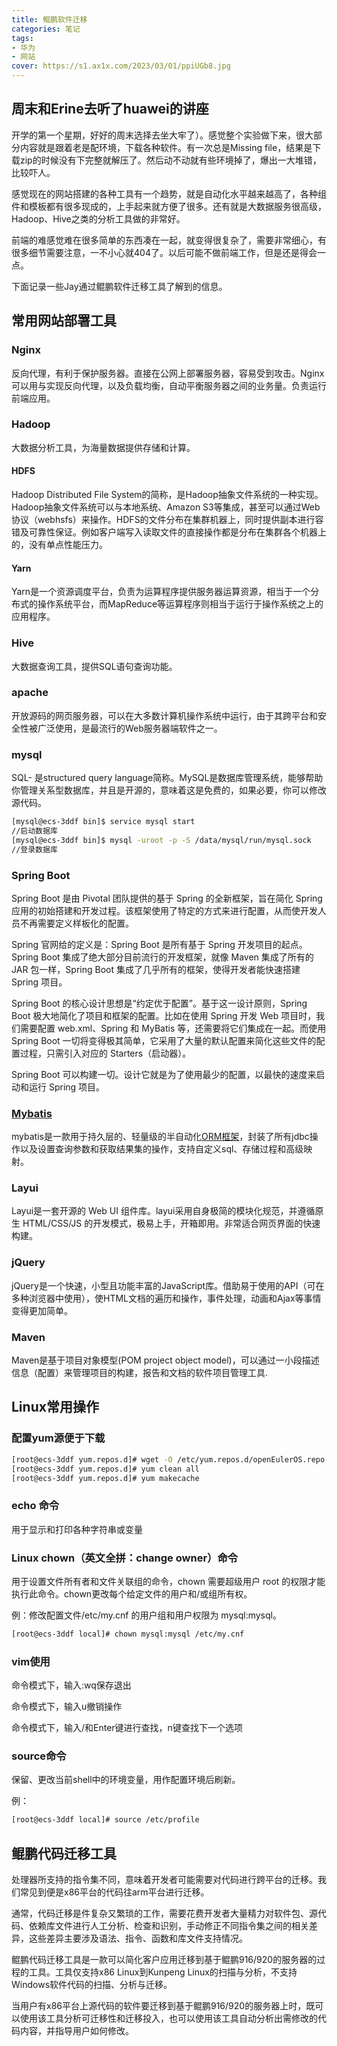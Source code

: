 ```yaml
---
title: 鲲鹏软件迁移
categories: 笔记
tags: 
- 华为
- 网站
cover: https://s1.ax1x.com/2023/03/01/ppiUGb8.jpg
---
```

## 周末和Erine去听了huawei的讲座
开学的第一个星期，好好的周末选择去坐大牢了）。感觉整个实验做下来，很大部分内容就是跟着老是配环境，下载各种软件。有一次总是Missing file，结果是下载zip的时候没有下完整就解压了。然后动不动就有些环境掉了，爆出一大堆错，比较吓人。

感觉现在的网站搭建的各种工具有一个趋势，就是自动化水平越来越高了，各种组件和模板都有很多现成的，上手起来就方便了很多。还有就是大数据服务很高级，Hadoop、Hive之类的分析工具做的非常好。

前端的难感觉难在很多简单的东西凑在一起，就变得很复杂了，需要非常细心，有很多细节需要注意，一不小心就404了。以后可能不做前端工作，但是还是得会一点。

下面记录一些Jay通过鲲鹏软件迁移工具了解到的信息。
## 常用网站部署工具
### Nginx
反向代理，有利于保护服务器。直接在公网上部署服务器，容易受到攻击。Nginx可以用与实现反向代理，以及负载均衡，自动平衡服务器之间的业务量。负责运行前端应用。
### Hadoop
大数据分析工具，为海量数据提供存储和计算。
####  HDFS
Hadoop Distributed File System的简称，是Hadoop抽象文件系统的一种实现。Hadoop抽象文件系统可以与本地系统、Amazon S3等集成，甚至可以通过Web协议（webhsfs）来操作。HDFS的文件分布在集群机器上，同时提供副本进行容错及可靠性保证。例如客户端写入读取文件的直接操作都是分布在集群各个机器上的，没有单点性能压力。
#### Yarn
Yarn是一个资源调度平台，负责为运算程序提供服务器运算资源，相当于一个分布式的操作系统平台，而MapReduce等运算程序则相当于运行于操作系统之上的应用程序。
### Hive
大数据查询工具，提供SQL语句查询功能。
### apache
开放源码的网页服务器，可以在大多数计算机操作系统中运行，由于其跨平台和安全性被广泛使用，是最流行的Web服务器端软件之一。
### mysql
SQL- 是structured query language简称。MySQL是数据库管理系统，能够帮助你管理关系型数据库，并且是开源的，意味着这是免费的，如果必要，你可以修改源代码。
```BASH
[mysql@ecs-3ddf bin]$ service mysql start
//启动数据库
[mysql@ecs-3ddf bin]$ mysql -uroot -p -S /data/mysql/run/mysql.sock
//登录数据库
```
### Spring Boot
Spring Boot 是由 Pivotal 团队提供的基于 Spring 的全新框架，旨在简化 Spring 应用的初始搭建和开发过程。该框架使用了特定的方式来进行配置，从而使开发人员不再需要定义样板化的配置。

Spring 官网给的定义是：Spring Boot 是所有基于 Spring 开发项目的起点。Spring Boot 集成了绝大部分目前流行的开发框架，就像 Maven 集成了所有的 JAR 包一样，Spring Boot 集成了几乎所有的框架，使得开发者能快速搭建 Spring 项目。

Spring Boot 的核心设计思想是“约定优于配置”。基于这一设计原则，Spring Boot 极大地简化了项目和框架的配置。比如在使用 Spring 开发 Web 项目时，我们需要配置 web.xml、Spring 和 MyBatis 等，还需要将它们集成在一起。而使用 Spring Boot 一切将变得极其简单，它采用了大量的默认配置来简化这些文件的配置过程，只需引入对应的 Starters（启动器）。

Spring Boot 可以构建一切。设计它就是为了使用最少的配置，以最快的速度来启动和运行 Spring 项目。
### [Mybatis](https://blog.csdn.net/chaizepeng/article/details/119384531)
mybatis是一款用于持久层的、轻量级的半自动化[ORM框架](https://blog.csdn.net/Mr_VK/article/details/122930987#:~:text=%E4%BB%80%E4%B9%88%E6%98%AForm?)，封装了所有jdbc操作以及设置查询参数和获取结果集的操作，支持自定义sql、存储过程和高级映射。
### Layui
Layui是一套开源的 Web UI 组件库。layui采用自身极简的模块化规范，并遵循原生 HTML/CSS/JS 的开发模式，极易上手，开箱即用。非常适合网页界面的快速构建。
### jQuery
jQuery是一个快速，小型且功能丰富的JavaScript库。借助易于使用的API（可在多种浏览器中使用），使HTML文档的遍历和操作，事件处理，动画和Ajax等事情变得更加简单。
### Maven
Maven是基于项目对象模型(POM project object model)，可以通过一小段描述信息（配置）来管理项目的构建，报告和文档的软件项目管理工具.
## Linux常用操作
### 配置yum源便于下载
```BASH
[root@ecs-3ddf yum.repos.d]# wget -O /etc/yum.repos.d/openEulerOS.repo https://repo.huaweicloud.com/repository/conf/openeuler_aarch64.repo
[root@ecs-3ddf yum.repos.d]# yum clean all
[root@ecs-3ddf yum.repos.d]# yum makecache
```
### echo 命令
用于显示和打印各种字符串或变量
### Linux chown（英文全拼：change owner）命令
用于设置文件所有者和文件关联组的命令，chown 需要超级用户 root 的权限才能执行此命令。chown更改每个给定文件的用户和/或组所有权。

例：修改配置文件/etc/my.cnf 的用户组和用户权限为 mysql:mysql。
```BASH
[root@ecs-3ddf local]# chown mysql:mysql /etc/my.cnf
```
### vim使用
命令模式下，输入:wq保存退出

命令模式下，输入u撤销操作

命令模式下，输入/和Enter键进行查找，n键查找下一个选项

### source命令
保留、更改当前shell中的环境变量，用作配置环境后刷新。

例：
```BASH
[root@ecs-3ddf local]# source /etc/profile
```
## 鲲鹏代码迁移工具
处理器所支持的指令集不同，意味着开发者可能需要对代码进行跨平台的迁移。我们常见到便是x86平台的代码往arm平台进行迁移。

通常，代码迁移是件复杂又繁琐的工作，需要花费开发者大量精力对软件包、源代码、依赖库文件进行人工分析、检查和识别，手动修正不同指令集之间的相关差异，这些差异主要涉及语法、指令、函数和库文件支持情况。


鲲鹏代码迁移工具是一款可以简化客户应用迁移到基于鲲鹏916/920的服务器的过程的工具。工具仅支持x86 Linux到Kunpeng Linux的扫描与分析，不支持Windows软件代码的扫描、分析与迁移。

当用户有x86平台上源代码的软件要迁移到基于鲲鹏916/920的服务器上时，既可以使用该工具分析可迁移性和迁移投入，也可以使用该工具自动分析出需修改的代码内容，并指导用户如何修改。
